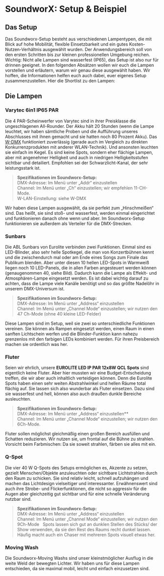 # SoundworX: Setup & Beispiel

## Das Setup

Das Soundworx-Setup besteht aus verschiedenen Lampentypen, die mit Blick auf hohe Mobilität, flexible Einsetzbarkeit und ein gutes Kosten-Nutzen-Verhältnis ausgewählt wurden. Der Anwendungsbereich soll von den ersten Schritten bis zur kleinen professionellen Umgebung reichen. Wichtig: Nicht alle Lampen sind wasserfest (IP65), das Setup ist also nur für drinnen geeignet. In den folgenden Absätzen wollen wir euch die Lampen vorstellen und erläutern, warum wir genau diese ausgewählt haben. Wir hoffen, die Informationen helfen euch auch dabei, euer eigenes Setup zusammenzustellen. Hier die Shortlist zu den Lampen:


## Die Lampen 

### Varytec 6in1 IP65 PAR

Die 4 PAR-Scheinwerfer von Varytec sind in ihrer Preisklasse die ungeschlagenen All-Rounder. Der Akku hält 20 Stunden (wenn die Lampe leuchtet, wir haben sämtliche Proben und die Aufführung unseres Abschlusses mit ihnen gemacht und sie hatten noch 80 Prozent Akku). Das [W-DMX](/primer/wdmx) funktioniert zuverlässig (gerade auch im Vergleich zu direkten Konkurrenzprodukten mit anderer WLAN-Technik). Und ansonsten leuchten sie einfach im Kegel. Es sind keine Spots, sondern eher flächige Lampen, aber mit angenehmer Helligkeit und auch in niedrigen Helligkeitsstufen sichtbar und detailiert. Empfohlen sei der Schwarzlicht-Kanal, der sehr leistungsstark ist.

> **Spezifikationen im Soundworx-Setup:**</br>
  DMX-Adresse: Im Menü unter „Addr“ einzustellen</br>
  Channel: Im Menü unter „Ch“ einzustellen; wir empfehlen 11-CH-Mode.</br>
  W-LAN-Einstellung: siehe W-DMX

Wir haben diese Lampen ausgewählt, da sie perfekt zum „Hinschmeißen“ sind. Das heißt, sie sind stoß- und wasserfest, werden einmal eingerichtet und funktionieren danach ohne wenn und aber. Im Soundworx-Setup funktionieren sie außerdem als Verteiler für die DMX-Strecken.


### Sunbars

Die ABL Sunbars von Eurolite verbinden zwei Funktionen. Einmal sind es LED-Blinder, also sehr helle Spotkegel, die man von Konzertbühnen kennt und die zwischendurch mal oder am Ende eines Songs zum Finale das Publikum blenden. Aber unter diesen 10 hellen LED-Spots in Warmweiß liegen noch 10 LED-Panels, die in allen Farben angesteuert werden können (genaugenommen 40, siehe Bild). Dadurch kann die Lampe als Effeklt- und Atmosphären-Lampe eingesetzt werden. Es ist dabei wichtig darauf zu achten, dass die Lampe viele Kanäle benötigt und so das größte Nadelöhr in unserem DMX-Universum ist.

> **Spezifikationen im Soundworx-Setup:**</br>
  DMX-Adresse: Im Menü unter „Address“ einzustellen</br>
  Channel: Im Menü unter „Channel Mode“ einzustellen; wir nutzen den 47 Ch-Mode (ohne 40 kleine LED-Felder)

Diese Lampen sind im Setup, weil sie zwei so unterschiedliche Funktionen vereinen. Sie können als Rampen eingesetzt werden, einen Raum in einen sanften Lichtschein werfen und die Blinder-Funktion kann nahezu grenzenlos mit den farbigen LEDs kombiniert werden. Für ihren Preisbereich machen sie ordentlich was her.


### Fluter

Seien wir ehrlich, unsere **EUROLITE LED IP PAR 12x8W QCL Spots** sind eigentlich keine Fluter. Aber hier mussten wir eine Budget-Entscheidung treffen, die wir aber auch inhaltlich verteidigen können. Denn die Eurolite Spots haben einen sehr weiten Abstrahlwinkel und hellen Räume total flächig auf. Sie lassen sich also wunderbar als Fluter einsetzen. Dazu sind sie wasserfest und hell, können also auch draußen dunkle Bereiche ausleuchten.

> **Spezifikationen im Soundworx-Setup:**</br>
  DMX-Adresse: Im Menü unter „Address“ einzustellen**</br>
  Channel: Im Menü unter „Channel Mode“ einzustellen; wir nutzen den 6Ch-Mode.

Fluter sollen möglichst gleichmäßig einen großen Bereich ausfüllen und Schatten reduzieren. Wir nutzen sie, um frontal auf die Bühne zu strahlen. Vorsicht beim Farbmischen: Da sie soweit strahlen, färben sie alles mit ein.
 

### Q-Spot

Die vier 40 W Q-Spots des Setups ermöglichen es, Akzente zu setzen, gezielt Menschen/Objekte anzuleuchten oder sichtbare Lichtstrahlen durch den Raum zu schicken. Sie sind relativ leicht, schnell aufzuhängen und machen das Lichtdesign vielseitiger und interessanter. Erwähnenswert sind auch ihre Strobe- und Flickerfunktionen, die nicht so aggressiv für die Augen aber gleichzeitig gut sichtbar und für eine schnelle Veränderung nutzbar sind.

> **Spezifikationen im Soundworx-Setup:**</br>
  DMX-Adresse: Im Menü unter „Address“ einzustellen</br>
  Channel: Im Menü unter „Channel Mode“ einzustellen; wir nutzen den 9Ch-Mode
 
Spots lassen sich gut an dunklen Stellen des Stücks/ der Show verwenden, da sie den Rest des Raums recht dunkel lassen. Häufig macht auch ein Chaser mit mehreren Spots visuell etwas her.
 

### Moving Wash

Die Soundworx-Moving Washs sind unser kleinstmöglicher Ausflug in die weite Weld der bewegten Lichter. Wir haben uns für diese Lampen entschieden, da sie maximal mobil, leicht und einfach einzusetzen sind.
